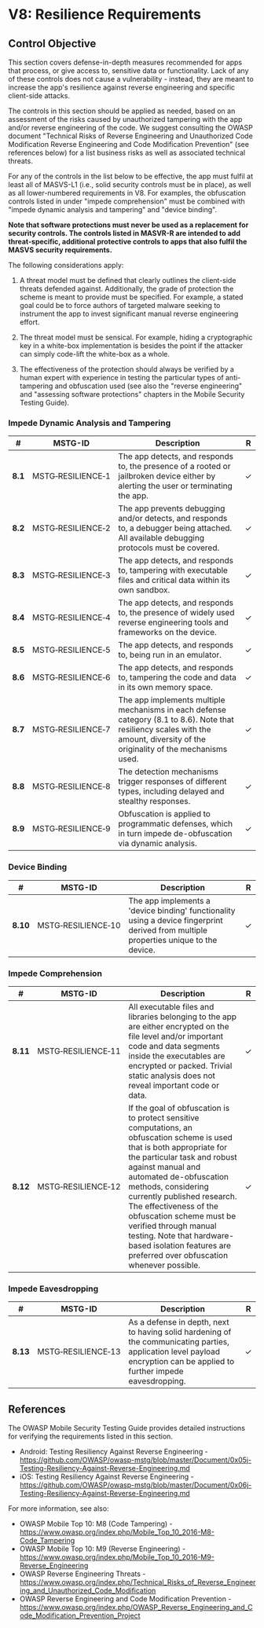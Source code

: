 # V8: Resilience Requirements

## Control Objective

This section covers defense-in-depth measures recommended for apps that process, or give access to, sensitive data or functionality. Lack of any of these controls does not cause a vulnerability - instead, they are meant to increase the app's resilience against reverse engineering and specific client-side attacks.

The controls in this section should be applied as needed, based on an assessment of the risks caused by unauthorized tampering with the app and/or reverse engineering of the code. We suggest consulting the OWASP document "Technical Risks of Reverse Engineering and Unauthorized Code Modification Reverse Engineering and Code Modification Prevention" (see references below) for a list business risks as well as associated technical threats.

For any of the controls in the list below to be effective, the app must fulfil at least all of MASVS-L1 (i.e., solid security controls must be in place), as well as all lower-numbered requirements in V8. For examples, the obfuscation controls listed in under "impede comprehension" must be combined with "impede dynamic analysis and tampering" and "device binding".

**Note that software protections must never be used as a replacement for security controls. The controls listed in MASVR-R are intended to add threat-specific, additional protective controls to apps that also fulfil the MASVS security requirements.**

The following considerations apply:

1. A threat model must be defined that clearly outlines the client-side threats defended against. Additionally, the grade of protection the scheme is meant to provide must be specified. For example, a stated goal could be to force authors of targeted malware seeking to instrument the app to invest significant manual reverse engineering effort.

2. The threat model must be sensical. For example, hiding a cryptographic key in a white-box implementation is besides the point if the attacker can simply code-lift the white-box as a whole.

3. The effectiveness of the protection should always be verified by a human expert with experience in testing the particular types of anti-tampering and obfuscation used (see also the "reverse engineering" and "assessing software protections" chapters in the Mobile Security Testing Guide).

<div style="page-break-after: always;">
</div>

### Impede Dynamic Analysis and Tampering

| # | MSTG-ID | Description | R |
| --- | --- | --- | -- |
| **8.1** | MSTG‑RESILIENCE‑1 | The app detects, and responds to, the presence of a rooted or jailbroken device either by alerting the user or terminating the app. | ✓ |
| **8.2** | MSTG‑RESILIENCE‑2 | The app prevents debugging and/or detects, and responds to, a debugger being attached. All available debugging protocols must be covered. | ✓ |
| **8.3** | MSTG‑RESILIENCE‑3 | The app detects, and responds to, tampering with executable files and critical data within its own sandbox. | ✓ |
| **8.4** | MSTG‑RESILIENCE‑4 | The app detects, and responds to, the presence of widely used reverse engineering tools and frameworks on the device.| ✓ |
| **8.5** | MSTG‑RESILIENCE‑5 | The app detects, and responds to, being run in an emulator.  | ✓ |
| **8.6** | MSTG‑RESILIENCE‑6 | The app detects, and responds to, tampering the code and data in its own memory space. | ✓ |
| **8.7** | MSTG‑RESILIENCE‑7 | The app implements multiple mechanisms in each defense category (8.1 to 8.6). Note that resiliency scales with the amount, diversity of the originality of the mechanisms used. | ✓ |
| **8.8** | MSTG‑RESILIENCE‑8 | The detection mechanisms trigger responses of different types, including delayed and stealthy responses. | ✓ |
| **8.9** | MSTG‑RESILIENCE‑9 | Obfuscation is applied to programmatic defenses, which in turn impede de-obfuscation via dynamic analysis.  | ✓ |

### Device Binding

| # | MSTG-ID | Description | R |
| --- | --- | --- | -- |
| **8.10** | MSTG‑RESILIENCE‑10 | The app implements a 'device binding' functionality using a device fingerprint derived from multiple properties unique to the device. | ✓ |

### Impede Comprehension

| # | MSTG-ID | Description | R |
| --- | --- | --- | -- |
| **8.11** | MSTG‑RESILIENCE‑11 |All executable files and libraries belonging to the app are either encrypted on the file level and/or important code and data segments inside the executables are encrypted or packed. Trivial static analysis does not reveal important code or data. | ✓ |
| **8.12** | MSTG‑RESILIENCE‑12 | If the goal of obfuscation is to protect sensitive computations, an obfuscation scheme is used that is both appropriate for the particular task and robust against manual and automated de-obfuscation methods, considering currently published research. The effectiveness of the obfuscation scheme must be verified through manual testing. Note that hardware-based isolation features are preferred over obfuscation whenever possible. | ✓ |

### Impede Eavesdropping

| # | MSTG-ID | Description | R |
| --- | --- | --- | -- |
| **8.13** | MSTG‑RESILIENCE‑13 | As a defense in depth, next to having solid hardening of the communicating parties, application level payload encryption can be applied to further impede eavesdropping. | ✓ |

<div style="page-break-after: always;">
</div>

## References

The OWASP Mobile Security Testing Guide provides detailed instructions for verifying the requirements listed in this section.

- Android: Testing Resiliency Against Reverse Engineering - <https://github.com/OWASP/owasp-mstg/blob/master/Document/0x05j-Testing-Resiliency-Against-Reverse-Engineering.md>
- iOS: Testing Resiliency Against Reverse Engineering - <https://github.com/OWASP/owasp-mstg/blob/master/Document/0x06j-Testing-Resiliency-Against-Reverse-Engineering.md>

For more information, see also:

- OWASP Mobile Top 10: M8 (Code Tampering) - <https://www.owasp.org/index.php/Mobile_Top_10_2016-M8-Code_Tampering>
- OWASP Mobile Top 10: M9 (Reverse Engineering) - <https://www.owasp.org/index.php/Mobile_Top_10_2016-M9-Reverse_Engineering>
- OWASP Reverse Engineering Threats - <https://www.owasp.org/index.php/Technical_Risks_of_Reverse_Engineering_and_Unauthorized_Code_Modification>
- OWASP Reverse Engineering and Code Modification Prevention - <https://www.owasp.org/index.php/OWASP_Reverse_Engineering_and_Code_Modification_Prevention_Project>
